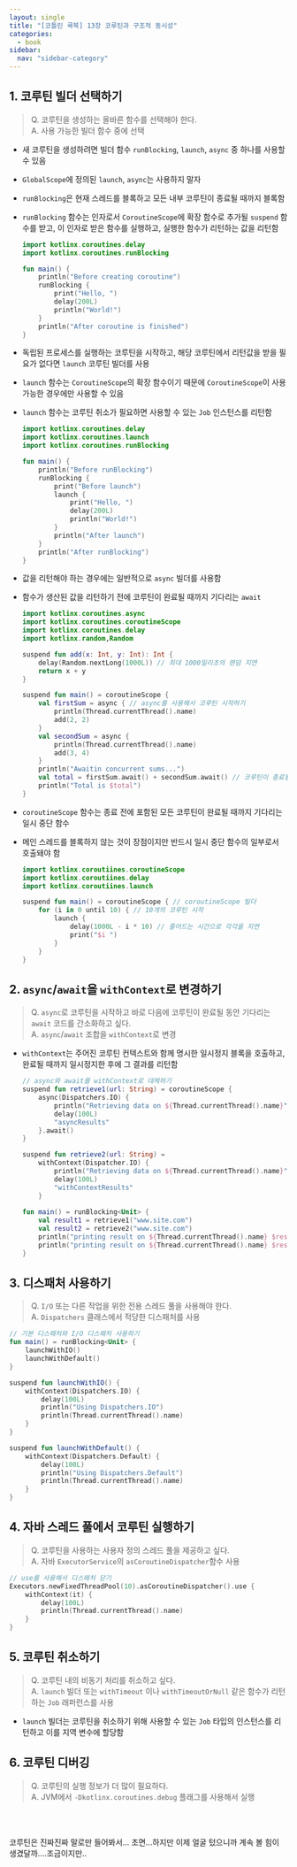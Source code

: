 ```yaml
---
layout: single
title: "[코틀린 쿡북] 13장 코루틴과 구조적 동시성"
categories:
  - book
sidebar:
  nav: "sidebar-category"
---
```


## 1. 코루틴 빌더 선택하기
> Q. 코루틴을 생성하는 올바른 함수를 선택해야 한다. <br />
> A. 사용 가능한 빌더 함수 중에 선택

- 새 코루틴을 생성하려면 빌더 함수 `runBlocking`, `launch`, `async` 중 하나를 사용할 수 있음
- `GlobalScope`에 정의된 `launch`, `async`는 사용하지 말자
- `runBlocking`은 현재 스레드를 블록하고 모든 내부 코루틴이 종료될 때까지 블록함
- `runBlocking` 함수는 인자로서 `CoroutineScope`에 확장 함수로 추가될 `suspend` 함수를 받고, 이 인자로 받은 함수를 실행하고, 실행한 함수가 리턴하는 값을 리턴함

    ``` kotlin
    import kotlinx.coroutines.delay
    import kotlinx.coroutines.runBlocking

    fun main() {
        println("Before creating coroutine")
        runBlocking {
            print("Hello, ")
            delay(200L)
            println("World!")
        }
        println("After coroutine is finished")
    }
    ```

- 독립된 프로세스를 실행하는 코루틴을 시작하고, 해당 코루틴에서 리턴값을 받을 필요가 없다면 `launch` 코루틴 빌더를 사용
- `launch` 함수는 `CoroutineScope`의 확장 함수이기 때문에 `CoroutineScope`이 사용 가능한 경우에만 사용할 수 있음
- `launch` 함수는 코루틴 취소가 필요하면 사용할 수 있는 `Job` 인스턴스를 리턴함

    ```kotlin
    import kotlinx.coroutines.delay
    import kotlinx.coroutines.launch
    import kotlinx.coroutines.runBlocking

    fun main() {
        println("Before runBlocking")
        runBlocking {
            print("Before launch")
            launch {
                print("Hello, ")
                delay(200L)
                println("World!")
            }
            println("After launch")
        }
        println("After runBlocking")
    }
    ```

- 값을 리턴해야 하는 경우에는 일반적으로 `async` 빌더를 사용함
- 함수가 생산된 값을 리턴하기 전에 코루틴이 완료될 때까지 기다리는 `await` 

    ``` kotlin
    import kotlinx.coroutines.async
    import kotlinx.coroutines.coroutineScope
    import kotlinx.coroutines.delay
    import kotlinx.random,Random

    suspend fun add(x: Int, y: Int): Int {
        delay(Random.nextLong(1000L)) // 최대 1000밀리초의 랜덤 지연
        return x + y
    }

    suspend fun main() = coroutineScope { 
        val firstSum = async { // async를 사용해서 코루틴 시작하기
            println(Thread.currentThread().name)
            add(2, 2)
        }
        val secondSum = async {
            println(Thread.currentThread().name)
            add(3, 4)
        }
        println("Awaitin concurrent sums...")
        val total = firstSum.await() + secondSum.await() // 코루틴이 종료될 때까지 블록하기 위해서 await 호출
        println("Total is $total")
    }
    ```

- `coroutineScope` 함수는 종료 전에 포함된 모든 코루틴이 완료될 때까지 기다리는 일시 중단 함수
- 메인 스레드를 블록하지 않는 것이 장점이지만 반드시 일시 중단 함수의 일부로서 호출돼야 함

    ``` kotlin
    import kotlinx.coroutiines.coroutineScope
    import kotlinx.coroutiines.delay
    import kotlinx.coroutiines.launch

    suspend fun main() = coroutineScope { // coroutineScope 빌더
        for (i in 0 until 10) { // 10개의 코루틴 시작
            launch {
                delay(1000L - i * 10) // 줄어드는 시간으로 각각을 지연
                print("$i ")
            }
        }
    }
    ```

## 2. `async`/`await`을 `withContext`로 변경하기
> Q. `async`로 코루틴을 시작하고 바로 다음에 코루틴이 완료될 동안 기다리는 `await` 코드를 간소화하고 싶다.<br />
> A. `async`/`await` 조합을 `withContext`로 변경

- `withContext`는 주어진 코루틴 컨텍스트와 함께 명시한 일시정지 블록을 호출하고, 완료될 때까지 일시정지한 후에 그 결과를 리턴함

    ``` kotlin
    // async와 await를 withContext로 대체하기
    suspend fun retrieve1(url: String) = coroutineScope {
        async(Dispatchers.IO) {
            println("Retrieving data on ${Thread.currentThread().name}")
            delay(100L)
            "asyncResults"
        }.await()
    }

    suspend fun retrieve2(url: String) =
        withContext(Dispatcher.IO) {
            println("Retrieving data on ${Thread.currentThread().name}")
            delay(100L)
            "withContextResults"
        }
        
    fun main() = runBlocking<Unit> {
        val result1 = retrieve1("www.site.com")
        val result2 = retrieve2("www.site.com")
        println("printing result on ${Thread.currentThread().name} $result1")
        println("printing result on ${Thread.currentThread().name} $result2")
    }
    ```

## 3. 디스패처 사용하기
> Q. `I/O` 또는 다른 작업을 위한 전용 스레드  풀을 사용해야 한다.<br />
> A. `Dispatchers` 클래스에서 적당한 디스패처를 사용

``` kotlin
// 기본 디스패처와 I/O 디스패처 사용하기
fun main() = runBlocking<Unit> {
    launchWithIO()
    launchWithDefault()
}

suspend fun launchWithIO() {
    withContext(Dispatchers.IO) {
        delay(100L)
        println("Using Dispatchers.IO")
        println(Thread.currentThread().name)
    }
}

suspend fun launchWithDefault() {
    withContext(Dispatchers.Default) {
        delay(100L)
        println("Using Dispatchers.Default")
        println(Thread.currentThread().name)
    }
}
```
 
## 4. 자바 스레드 풀에서 코루틴 실행하기
> Q. 코루틴을 사용하는 사용자 정의 스레드 풀을 제공하고 싶다.<br />
> A. 자바 `ExecutorService`의 `asCoroutineDispatcher`함수 사용

``` kotlin
// use를 사용해서 디스패처 닫기
Executors.newFixedThreadPool(10).asCoroutineDispatcher().use {
    withContext(it) {
        delay(100L)
        println(Thread.currentThread().name)
    }
}
```

## 5. 코루틴 취소하기
> Q. 코루틴 내의 비동기 처리를 취소하고 싶다.<br />
> A. `launch` 빌더 또는 `withTimeout` 이나 `withTimeoutOrNull` 같은 함수가 리턴하는 `Job` 래퍼런스를 사용

- `launch` 빌더는 코루틴을 취소하기 위해 사용할 수 있는 `Job` 타입의 인스턴스를 리턴하고 이를 지역 변수에 할당함
 
## 6. 코루틴 디버깅
> Q. 코루틴의 실행 정보가 더 많이 필요하다.<br />
> A. JVM에서 `-Dkotlinx.coroutines.debug` 플래그를 사용해서 실행

<br />
<br />

코루틴은 진짜진짜 말로만 들어봐서... 초면...하지만 이제 얼굴 텄으니까 계속 볼 힘이 생겼달까....조금이지만..
